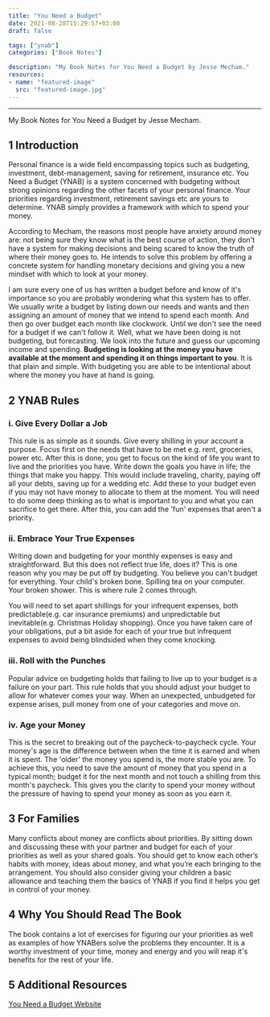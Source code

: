 ```yaml
---
title: "You Need a Budget"
date: 2021-08-28T15:29:57+03:00
draft: false

tags: ["ynab"]
categories: ["Book Notes"]

description: "My Book Notes for You Need a Budget by Jesse Mecham."
resources:
- name: "featured-image"
  src: "featured-image.jpg"
---
```


---
My Book Notes for You Need a Budget by Jesse Mecham.

<!--more-->

## 1 Introduction

Personal finance is a wide field encompassing topics such as budgeting, investment, debt-management, saving for retirement, insurance etc. You Need a Budget (YNAB) is a system concerned with budgeting without strong opinions regarding the other facets of your personal finance. Your priorities regarding investment, retirement savings etc are yours to determine. YNAB simply provides a framework with which to spend your money.

According to Mecham, the reasons most people have anxiety around money are: not being sure they know what is the best course of action, they don't have a system for making decisions and being scared to know the truth of where their money goes to. He intends to solve this problem by offering a concrete system for handling monetary decisions and giving you a new mindset with which to look at your money. 

I am sure every one of us has written a budget before and know of it's importance so you are probably wondering what this system has to offer. We usually write a budget by listing down our needs and wants and then assigning an amount of money that we intend to spend each month. And then go over budget each month like clockwork. Until we don't see the need for a budget if we can't follow it. Well, what we have been doing is not budgeting, but forecasting. We look into the future and guess our upcoming income and spending. **Budgeting is looking at the money you have available at the moment and spending it on things important to you**. It is that plain and simple. With budgeting you are able to be intentional about where the money you have at hand is going. 

## 2 YNAB Rules

### i. Give Every Dollar a Job

This rule is as simple as it sounds.  Give every shilling in your account a purpose. Focus first on the needs that have to be met e.g. rent, groceries, power etc. After this is done, you get to focus on the kind of life you want to live and the priorities you have. Write down the goals you have in life; the things that make you happy. This would include traveling, charity, paying off all your debts, saving up for a wedding etc. Add these to your budget even if you may not have money to allocate to them at the moment. You will need to do some deep thinking as to what is important to you and what you can sacrifice to get there. After this, you can add the 'fun' expenses that aren't a priority. 

### ii. Embrace Your True Expenses

Writing down and budgeting for your monthly expenses is easy and straightforward. But this does not reflect true life, does it? This is one reason why you may be put off by budgeting. You believe you can't budget for everything. Your child's broken bone. Spilling tea on your computer. Your broken shower. This is where rule 2 comes through. 

You will need to set apart shillings for your infrequent expenses, both predictable(e.g. car insurance premiums) and unpredictable but inevitable(e.g. Christmas Holiday shopping). Once you have taken care of your obligations, put a bit aside for each of your true but infrequent expenses to avoid being blindsided when they come knocking. 

### iii. Roll with the Punches

Popular advice on budgeting holds that failing to live up to your budget is a failure on your part.  This rule holds that you should adjust your budget to allow for whatever comes your way. When an unexpected, unbudgeted for expense arises, pull money from one of your categories and move on.

### iv. Age your Money

This is the secret to breaking out of the paycheck-to-paycheck cycle. Your money's age is the difference between when the time it is earned and when it is spent. The 'older' the money you spend is, the more stable you are. To achieve this, you need to save the amount of money that you spend in a typical month; budget it for the next month and not touch a shilling from this month's paycheck.  This gives you the clarity to spend your money without the pressure of having to spend your money as soon as you earn it.

## 3 For Families

Many conflicts about money are conflicts about priorities. By sitting down and discussing these with your partner and budget for each of your priorities as well as your shared goals. You should get to know each other’s habits with money, ideas about money, and what you’re each bringing to the arrangement. You should also consider giving your children a basic allowance and teaching them the basics of YNAB if you find it helps you get in control of your money.

## 4 Why You Should Read The Book

The book contains a lot of exercises for figuring our your priorities as well as examples of how YNABers solve the problems they encounter. It is a worthy investment of your time, money and energy and you will reap it's benefits for the rest of your life. 

## 5 Additional Resources

[You Need a Budget Website](https://www.youneedabudget.com/)



